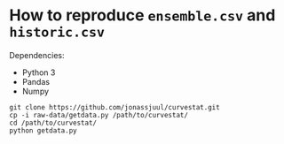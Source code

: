 # How to reproduce `ensemble.csv` and `historic.csv`

Dependencies:
- Python 3
- Pandas
- Numpy

```
git clone https://github.com/jonassjuul/curvestat.git
cp -i raw-data/getdata.py /path/to/curvestat/
cd /path/to/curvestat/
python getdata.py
```